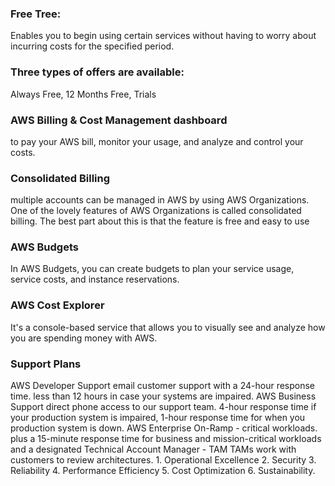 ### Free Tree: 
  Enables you to begin using certain services without having to worry about incurring costs for the specified period. 

### Three types of offers are available: 
  Always Free, 12 Months Free, Trials

### AWS Billing & Cost Management dashboard
  to pay your AWS bill, monitor your usage, and analyze and control your costs.

### Consolidated Billing
 multiple accounts can be managed in AWS by using AWS Organizations.
 One of the lovely features of AWS Organizations is called consolidated billing.
 The best part about this is that the feature is free and easy to use

### AWS Budgets
  In AWS Budgets, you can create budgets to plan your service usage, service costs, and instance reservations.

### AWS Cost Explorer
  It's a console-based service that allows you to visually see and analyze how you are spending money with AWS.

### Support Plans
  AWS Developer Support
     email customer support with a 24-hour response time. 
     less than 12 hours in case your systems are impaired.
   AWS Business Support
     direct phone access to our support team. 
     4-hour response time if your production system is impaired,
     1-hour response time for when you production system is down.
  AWS Enterprise On-Ramp - critical workloads.
     plus a 15-minute response time for business and mission-critical workloads and a designated Technical Account Manager - TAM
    TAMs work with customers to review architectures.
      1. Operational Excellence
      2. Security
      3. Reliability
      4. Performance Efficiency
      5. Cost Optimization
      6. Sustainability.
    
